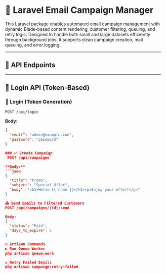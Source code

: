 # 📧 Laravel Email Campaign Manager

This Laravel package enables automated email campaign management with dynamic Blade-based content rendering, customer filtering, queuing, and retry logic. Designed to handle both small and large datasets efficiently through background jobs, it supports clean campaign creation, mail queuing, and error logging.

---

## 🔗 API Endpoints

---

## 🔐 Login API (Token-Based)

### 🔑 Login (Token Generation)
`POST /api/login`

**Body:**
```json
{
  "email": "admin@example.com",
  "password": "password"
}

### ✅ Create Campaign
`POST /api/campaigns`

**Body:**
```json
{
  "title": "Promo",
  "subject": "Special Offer",
  "body": "<h1>Hello {{ name }}</h1><p>Enjoy your offer!</p>"
}

📤 Send Emails to Filtered Customers
POST /api/campaigns/{id}/send

Body:
{
  "status": "Paid",
  "days_to_expire": 5
}

⚙️ Artisan Commands
▶ Run Queue Worker
php artisan queue:work

♻ Retry Failed Emails
php artisan campaign:retry-failed

